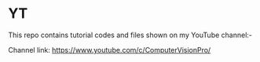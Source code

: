 # YT
This repo contains tutorial codes and files shown on my YouTube channel:-

Channel link: https://www.youtube.com/c/ComputerVisionPro/
